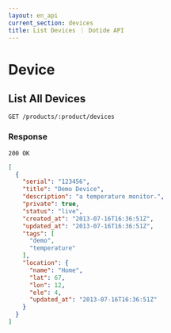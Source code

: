 ```yaml
---
layout: en_api
current_section: devices
title: List Devices ｜ Dotide API
---
```


# Device

## List All Devices

    GET /products/:product/devices

### Response

    200 OK

```json
[
  {
    "serial": "123456",
    "title": "Demo Device",
    "description": "a temperature monitor.",
    "private": true,
    "status": "live",
    "created_at": "2013-07-16T16:36:51Z",
    "updated_at": "2013-07-16T16:36:51Z",
    "tags": [
      "demo",
      "temperature"
    ],
    "location": {
      "name": "Home",
      "lat": 67,
      "lon": 12,
      "ele": 4,
      "updated_at": "2013-07-16T16:36:51Z"
    }
  }
]
```
